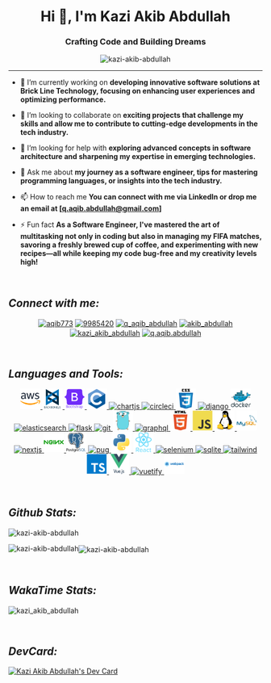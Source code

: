 <h1 align="center">Hi 👋, I'm Kazi Akib Abdullah</h1>
<h3 align="center">Crafting Code and Building Dreams</h3>

<p align="center"><img
  src="https://komarev.com/ghpvc/?username=kazi-akib-abdullah&label=Profile%20views&color=0e75b6&style=flat"
  alt="kazi-akib-abdullah" /></p>
<hr />

- 🔭 I’m currently working on **developing innovative software solutions at Brick Line Technology, focusing on enhancing user experiences and optimizing performance.**

- 👯 I’m looking to collaborate on **exciting projects that challenge my skills and allow me to contribute to cutting-edge developments in the tech industry.**

- 🤝 I’m looking for help with **exploring advanced concepts in software architecture and sharpening my expertise in emerging technologies.**

- 💬 Ask me about **my journey as a software engineer, tips for mastering programming languages, or insights into the tech industry.**

- 📫 How to reach me **You can connect with me via LinkedIn or drop me an email at [q.aqib.abdullah@gmail.com]**

- ⚡ Fun fact **As a Software Engineer, I've mastered the art of multitasking not only in coding but also in managing my FIFA matches, savoring a freshly brewed cup of coffee, and experimenting with new recipes—all while keeping my code bug-free and my creativity levels high!**
<br />

## _Connect with me:_ 
<p align="center">
  <a href="https://linkedin.com/in/aqib773" target="blank"><img align="center" src="https://raw.githubusercontent.com/rahuldkjain/github-profile-readme-generator/master/src/images/icons/Social/linked-in-alt.svg" alt="aqib773" height="30" width="40" /></a>
  <a href="https://stackoverflow.com/users/9985420" target="blank"><img align="center" src="https://raw.githubusercontent.com/rahuldkjain/github-profile-readme-generator/master/src/images/icons/Social/stack-overflow.svg" alt="9985420" height="30" width="40" /></a>
  <a href="https://www.hackerrank.com/q_aqib_abdullah" target="blank"><img align="center" src="https://raw.githubusercontent.com/rahuldkjain/github-profile-readme-generator/master/src/images/icons/Social/hackerrank.svg" alt="q_aqib_abdullah" height="30" width="40" /></a>
  <a href="https://www.leetcode.com/akib_abdullah" target="blank"><img align="center" src="https://raw.githubusercontent.com/rahuldkjain/github-profile-readme-generator/master/src/images/icons/Social/leet-code.svg" alt="akib_abdullah" height="30" width="40" /></a>
    <a href="https://dev.to/kazi_akib_abdullah" target="blank"><img align="center" src="https://raw.githubusercontent.com/rahuldkjain/github-profile-readme-generator/master/src/images/icons/Social/devto.svg" alt="kazi_akib_abdullah" height="30" width="40" /></a>
  <a href="https://fb.com/q.aqib.abdullah" target="blank"><img align="center" src="https://raw.githubusercontent.com/rahuldkjain/github-profile-readme-generator/master/src/images/icons/Social/facebook.svg" alt="q.aqib.abdullah" height="30" width="40" /></a>
</p>
<br />

## _Languages and Tools:_
<p align="center">
  <a href="https://aws.amazon.com" target="_blank" rel="noreferrer"> <img
    src="https://raw.githubusercontent.com/devicons/devicon/master/icons/amazonwebservices/amazonwebservices-original-wordmark.svg" alt="aws" width="40" height="40" /> </a> <a href="https://backbonejs.org" target="_blank" rel="noreferrer"> <img src="https://raw.githubusercontent.com/devicons/devicon/master/icons/backbonejs/backbonejs-original-wordmark.svg" alt="backbonejs" width="40" height="40" /> </a> <a href="https://getbootstrap.com" target="_blank" rel="noreferrer">
  <img src="https://raw.githubusercontent.com/devicons/devicon/master/icons/bootstrap/bootstrap-plain-wordmark.svg"
       alt="bootstrap" width="40" height="40" /> </a> <a href="https://www.cprogramming.com/" target="_blank" rel="noreferrer"> <img src="https://raw.githubusercontent.com/devicons/devicon/master/icons/c/c-original.svg" alt="c" width="40"
  height="40" /> </a> <a href="https://www.chartjs.org" target="_blank" rel="noreferrer"> <img
  src="https://www.chartjs.org/media/logo-title.svg" alt="chartjs" width="40" height="40" /> </a> <a
  href="https://circleci.com" target="_blank" rel="noreferrer"> <img
  src="https://www.vectorlogo.zone/logos/circleci/circleci-icon.svg" alt="circleci" width="40" height="40" /> </a> <a
  href="https://www.w3schools.com/css/" target="_blank" rel="noreferrer"> <img
  src="https://raw.githubusercontent.com/devicons/devicon/master/icons/css3/css3-original-wordmark.svg" alt="css3"
  width="40" height="40" /> </a> <a href="https://www.djangoproject.com/" target="_blank" rel="noreferrer"> <img
  src="https://cdn.worldvectorlogo.com/logos/django.svg" alt="django" width="40" height="40" /> </a> <a
  href="https://www.docker.com/" target="_blank" rel="noreferrer"> <img
  src="https://raw.githubusercontent.com/devicons/devicon/master/icons/docker/docker-original-wordmark.svg" alt="docker"
  width="40" height="40" /> </a> <a href="https://www.elastic.co" target="_blank" rel="noreferrer"> <img
  src="https://www.vectorlogo.zone/logos/elastic/elastic-icon.svg" alt="elasticsearch" width="40" height="40" /> </a> <a
  href="https://flask.palletsprojects.com/" target="_blank" rel="noreferrer"> <img
  src="https://www.vectorlogo.zone/logos/pocoo_flask/pocoo_flask-icon.svg" alt="flask" width="40" height="40" /> </a> <a
  href="https://git-scm.com/" target="_blank" rel="noreferrer"> <img
  src="https://www.vectorlogo.zone/logos/git-scm/git-scm-icon.svg" alt="git" width="40" height="40" /> </a> <a
  href="https://golang.org" target="_blank" rel="noreferrer"> <img
  src="https://raw.githubusercontent.com/devicons/devicon/master/icons/go/go-original.svg" alt="go" width="40"
  height="40" /> </a> <a href="https://graphql.org" target="_blank" rel="noreferrer"> <img
  src="https://www.vectorlogo.zone/logos/graphql/graphql-icon.svg" alt="graphql" width="40" height="40" /> </a> <a
  href="https://www.w3.org/html/" target="_blank" rel="noreferrer"> <img
  src="https://raw.githubusercontent.com/devicons/devicon/master/icons/html5/html5-original-wordmark.svg" alt="html5"
  width="40" height="40" /> </a> <a href="https://developer.mozilla.org/en-US/docs/Web/JavaScript" target="_blank"
                                    rel="noreferrer"> <img
  src="https://raw.githubusercontent.com/devicons/devicon/master/icons/javascript/javascript-original.svg"
  alt="javascript" width="40" height="40" /> </a> <a href="https://www.linux.org/" target="_blank" rel="noreferrer">
  <img src="https://raw.githubusercontent.com/devicons/devicon/master/icons/linux/linux-original.svg" alt="linux"
       width="40" height="40" /> </a> <a href="https://www.mysql.com/" target="_blank" rel="noreferrer"> <img
  src="https://raw.githubusercontent.com/devicons/devicon/master/icons/mysql/mysql-original-wordmark.svg" alt="mysql"
  width="40" height="40" /> </a> <a href="https://nextjs.org/" target="_blank" rel="noreferrer"> <img
  src="https://cdn.worldvectorlogo.com/logos/nextjs-2.svg" alt="nextjs" width="40" height="40" /> </a> <a
  href="https://www.nginx.com" target="_blank" rel="noreferrer"> <img
  src="https://raw.githubusercontent.com/devicons/devicon/master/icons/nginx/nginx-original.svg" alt="nginx" width="40"
  height="40" /> </a> <a href="https://www.postgresql.org" target="_blank" rel="noreferrer"> <img
  src="https://raw.githubusercontent.com/devicons/devicon/master/icons/postgresql/postgresql-original-wordmark.svg"
  alt="postgresql" width="40" height="40" /> </a> <a href="https://pugjs.org" target="_blank" rel="noreferrer"> <img
  src="https://cdn.worldvectorlogo.com/logos/pug.svg" alt="pug" width="40" height="40" /> </a> <a
  href="https://www.python.org" target="_blank" rel="noreferrer"> <img
  src="https://raw.githubusercontent.com/devicons/devicon/master/icons/python/python-original.svg" alt="python"
  width="40" height="40" /> </a> <a href="https://reactjs.org/" target="_blank" rel="noreferrer"> <img
  src="https://raw.githubusercontent.com/devicons/devicon/master/icons/react/react-original-wordmark.svg" alt="react"
  width="40" height="40" /> </a> <a href="https://www.selenium.dev" target="_blank" rel="noreferrer"> <img
  src="https://raw.githubusercontent.com/detain/svg-logos/780f25886640cef088af994181646db2f6b1a3f8/svg/selenium-logo.svg"
  alt="selenium" width="40" height="40" /> </a> <a href="https://www.sqlite.org/" target="_blank" rel="noreferrer"> <img
  src="https://www.vectorlogo.zone/logos/sqlite/sqlite-icon.svg" alt="sqlite" width="40" height="40" /> </a> <a
  href="https://tailwindcss.com/" target="_blank" rel="noreferrer"> <img
  src="https://www.vectorlogo.zone/logos/tailwindcss/tailwindcss-icon.svg" alt="tailwind" width="40" height="40" /> </a>
  <a href="https://www.typescriptlang.org/" target="_blank" rel="noreferrer"> <img
    src="https://raw.githubusercontent.com/devicons/devicon/master/icons/typescript/typescript-original.svg"
    alt="typescript" width="40" height="40" /> </a> <a href="https://vuejs.org/" target="_blank" rel="noreferrer"> <img
  src="https://raw.githubusercontent.com/devicons/devicon/master/icons/vuejs/vuejs-original-wordmark.svg" alt="vuejs"
  width="40" height="40" /> </a> <a href="https://vuetifyjs.com/en/" target="_blank" rel="noreferrer"> <img
  src="https://bestofjs.org/logos/vuetify.svg" alt="vuetify" width="40" height="40" /> </a> <a
  href="https://webpack.js.org" target="_blank" rel="noreferrer"> <img
  src="https://raw.githubusercontent.com/devicons/devicon/d00d0969292a6569d45b06d3f350f463a0107b0d/icons/webpack/webpack-original-wordmark.svg"
  alt="webpack" width="40" height="40" /> </a></p>
<br />

## _Github Stats:_
<p><img align="center" src="https://github-readme-streak-stats.herokuapp.com/?user=kazi-akib-abdullah&" alt="kazi-akib-abdullah" /></p>
<p><img align="center" src="https://github-readme-stats.vercel.app/api?username=kazi-akib-abdullah&show_icons=true&locale=en" alt="kazi-akib-abdullah" /><img align="left" src="https://github-readme-stats.vercel.app/api/top-langs?username=kazi-akib-abdullah&show_icons=true&locale=en&layout=compact" alt="kazi-akib-abdullah" /></p>
<br />

## _WakaTime Stats:_
<p><img align="center" src="https://github-readme-stats.vercel.app/api/wakatime?username=kazi_akib_abdullah&layout=compact" alt="kazi_akib_abdullah" /></p>
<br />

## _DevCard:_
<a href="https://app.daily.dev/kazi_akib_abdullah"><img src="https://api.daily.dev/devcards/v2/qHzPBZXIpTTDoUoOEUBrw.png?type=default&r=to1" width="356" alt="Kazi Akib Abdullah's Dev Card"/></a>
